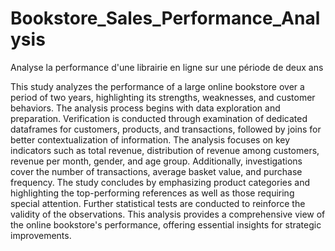 # Bookstore_Sales_Performance_Analysis

Analyse la performance d'une librairie en ligne sur une période de deux ans

This study analyzes the performance of a large online bookstore over a period of two years, highlighting its strengths, weaknesses, and customer behaviors.
The analysis process begins with data exploration and preparation. Verification is conducted through examination of dedicated dataframes for customers, products, and transactions, followed by joins for better contextualization of information.
The analysis focuses on key indicators such as total revenue, distribution of revenue among customers, revenue per month, gender, and age group. Additionally, investigations cover the number of transactions, average basket value, and purchase frequency. The study concludes by emphasizing product categories and highlighting the top-performing references as well as those requiring special attention.
Further statistical tests are conducted to reinforce the validity of the observations. This analysis provides a comprehensive view of the online bookstore's performance, offering essential insights for strategic improvements.
